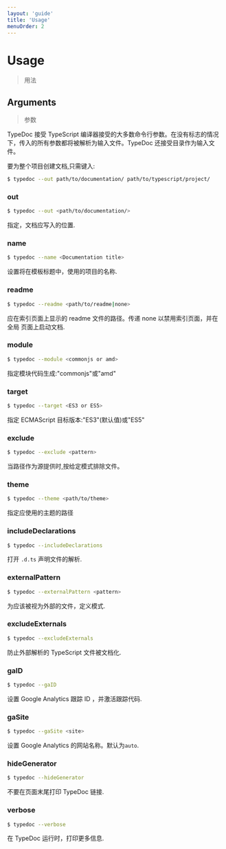 ```yaml
---
layout: 'guide'
title: 'Usage'
menuOrder: 2
---
```


# Usage

> 用法

## Arguments

> 参数

TypeDoc 接受 TypeScript 编译器接受的大多数命令行参数。在没有标志的情况下，传入的所有参数都将被解析为输入文件。TypeDoc 还接受目录作为输入文件。

要为整个项目创建文档,只需键入:

```bash
$ typedoc --out path/to/documentation/ path/to/typescript/project/
```

### out

```bash
$ typedoc --out <path/to/documentation/>
```

指定，文档应写入的位置.

### name

```bash
$ typedoc --name <Documentation title>
```

设置将在模板标题中，使用的项目的名称.

### readme

```bash
$ typedoc --readme <path/to/readme|none>
```

应在索引页面上显示的 readme 文件的路径。传递 none 以禁用索引页面，并在 全局 页面上启动文档.

### module

```bash
$ typedoc --module <commonjs or amd>
```

指定模块代码生成:"commonjs"或"amd"

### target

```bash
$ typedoc --target <ES3 or ES5>
```

指定 ECMAScript 目标版本:"ES3"(默认值)或"ES5"

### exclude

```bash
$ typedoc --exclude <pattern>
```

当路径作为源提供时,按给定模式排除文件。

### theme

```bash
$ typedoc --theme <path/to/theme>
```

指定应使用的主题的路径

### includeDeclarations

```bash
$ typedoc --includeDeclarations
```

打开 `.d.ts` 声明文件的解析.

### externalPattern

```bash
$ typedoc --externalPattern <pattern>
```

为应该被视为外部的文件，定义模式.

### excludeExternals

```bash
$ typedoc --excludeExternals
```

防止外部解析的 TypeScript 文件被文档化.

### gaID

```bash
$ typedoc --gaID
```

设置 Google Analytics 跟踪 ID ，并激活跟踪代码.

### gaSite

```bash
$ typedoc --gaSite <site>
```

设置 Google Analytics 的网站名称。默认为`auto`.

### hideGenerator

```bash
$ typedoc --hideGenerator
```

不要在页面末尾打印 TypeDoc 链接.

### verbose

```bash
$ typedoc --verbose
```

在 TypeDoc 运行时，打印更多信息.
